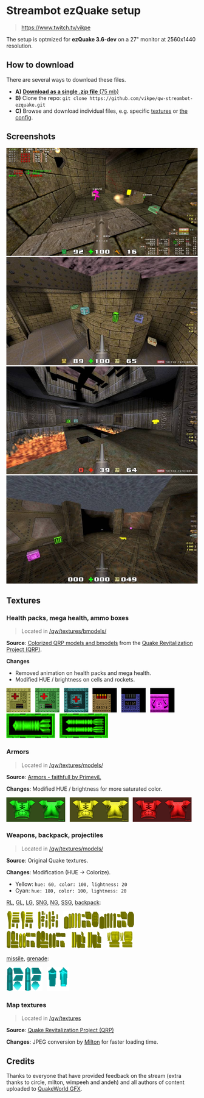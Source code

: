 # Streambot ezQuake setup
> https://www.twitch.tv/vikpe

The setup is optmized for **ezQuake 3.6-dev** on a 27" monitor at 2560x1440 resolution.

## How to download
There are several ways to download these files.

* **A)** [**Download as a single .zip file** (75 mb)](https://github.com/vikpe/qw-streambot-ezquake/archive/refs/heads/main.zip)
* **B)** Clone the repo: `git clone https://github.com/vikpe/qw-streambot-ezquake.git`
* **C)** Browse and download individual files, e.g. specific [textures](#textures) or [the config](https://github.com/vikpe/qw-streambot-ezquake/blob/main/ezquake/configs/streambot.cfg).


## Screenshots
![screenshot 1](.github/screenshot_01.jpg)
![screenshot 2](.github/screenshot_02.jpg)
![screenshot 3](.github/screenshot_03.jpg)
![screenshot 4](.github/screenshot_04.jpg)


## Textures

### Health packs, mega health, ammo boxes
> Located in [/qw/textures/bmodels/](https://github.com/vikpe/qw-streambot-ezquake/tree/main/qw/textures/bmodels)

**Source**: [Colorized QRP models and bmodels](https://gfx.quakeworld.nu/details/372/colorized-qrp-models-and-bmodels/) from the [Quake Revitalization Project (QRP)](http://qrp.quakeone.com/downloads/).

**Changes**
* Removed animation on health packs and mega health.
* Modified HUE / brightness on cells and rockets.

<img src="https://raw.githubusercontent.com/vikpe/qw-streambot-ezquake/main/qw/textures/bmodels/med3_0.png" height="64"> &nbsp; <img src="https://raw.githubusercontent.com/vikpe/qw-streambot-ezquake/main/qw/textures/bmodels/+0_med25.png" height="64"> &nbsp; <img src="https://raw.githubusercontent.com/vikpe/qw-streambot-ezquake/main/qw/textures/bmodels/+0_med100.png" height="64"> &nbsp; 
<img src="https://raw.githubusercontent.com/vikpe/qw-streambot-ezquake/main/qw/textures/bmodels/shot0sid.png" height="64"> &nbsp; 
<img src="https://raw.githubusercontent.com/vikpe/qw-streambot-ezquake/main/qw/textures/bmodels/nail0sid.png" height="64"> &nbsp;
<img src="https://raw.githubusercontent.com/vikpe/qw-streambot-ezquake/main/qw/textures/bmodels/batt1sid.png" height="64"> &nbsp; 
<img src="https://raw.githubusercontent.com/vikpe/qw-streambot-ezquake/main/qw/textures/bmodels/rock1sid.png" height="64"> &nbsp; 
<img src="https://raw.githubusercontent.com/vikpe/qw-streambot-ezquake/main/qw/textures/bmodels/rock0sid.png" height="64"> 

### Armors
> Located in [/qw/textures/models/](https://github.com/vikpe/qw-streambot-ezquake/tree/main/qw/textures/models)

**Source**: [Armors - faithfull by PrimeviL](https://gfx.quakeworld.nu/details/44/armors-faithfull-/) 

**Changes**: Modified HUE / brightness for more saturated color.

<img src="https://raw.githubusercontent.com/vikpe/qw-streambot-ezquake/main/qw/textures/models/armor_0.png" height="64"> &nbsp; 
<img src="https://raw.githubusercontent.com/vikpe/qw-streambot-ezquake/main/qw/textures/models/armor_1.png" height="64"> &nbsp; 
<img src="https://raw.githubusercontent.com/vikpe/qw-streambot-ezquake/main/qw/textures/models/armor_2.png" height="64">


### Weapons, backpack, projectiles
> Located in [/qw/textures/models/](https://github.com/vikpe/qw-streambot-ezquake/tree/main/qw/textures/models)

**Source**: Original Quake textures.

**Changes**: Modification (HUE -> Colorize).
  * Yellow: `hue: 60, color: 100, lightness: 20`
  * Cyan: `hue: 180, color: 100, lightness: 20`
  
[RL](https://github.com/vikpe/qw-streambot-ezquake/blob/main/qw/textures/models/g_rock2_0.png), [GL](https://github.com/vikpe/qw-streambot-ezquake/blob/main/qw/textures/models/g_rock_0.png), [LG](https://github.com/vikpe/qw-streambot-ezquake/blob/main/qw/textures/models/g_light_0.png), [SNG](https://github.com/vikpe/qw-streambot-ezquake/blob/main/qw/textures/models/g_nail2_0.png), [NG](https://github.com/vikpe/qw-streambot-ezquake/blob/main/qw/textures/models/g_nail_0.png), [SSG](https://github.com/vikpe/qw-streambot-ezquake/blob/main/qw/textures/models/g_shot_0.png), [backpack](https://github.com/vikpe/qw-streambot-ezquake/blob/main/qw/textures/models/backpack_0.png): 


<img src="https://raw.githubusercontent.com/vikpe/qw-streambot-ezquake/main/qw/textures/models/g_rock2_0.png" height="48"> &nbsp; 
<img src="https://raw.githubusercontent.com/vikpe/qw-streambot-ezquake/main/qw/textures/models/g_rock_0.png" height="48"> &nbsp; 
<img src="https://raw.githubusercontent.com/vikpe/qw-streambot-ezquake/main/qw/textures/models/g_nail2_0.png" height="48"> &nbsp; 
<img src="https://raw.githubusercontent.com/vikpe/qw-streambot-ezquake/main/qw/textures/models/g_nail_0.png" height="48"> &nbsp; 
<img src="https://raw.githubusercontent.com/vikpe/qw-streambot-ezquake/main/qw/textures/models/g_shot_0.png" height="48"> &nbsp; 
<img src="https://raw.githubusercontent.com/vikpe/qw-streambot-ezquake/main/qw/textures/models/backpack_0.png" height="48">

[missile](https://github.com/vikpe/qw-streambot-ezquake/blob/main/qw/textures/models/missile_0.png), [grenade](https://github.com/vikpe/qw-streambot-ezquake/blob/main/qw/textures/models/grenade_0.png):

<img src="https://raw.githubusercontent.com/vikpe/qw-streambot-ezquake/main/qw/textures/models/missile_0.png" height="64"> &nbsp; 
<img src="https://raw.githubusercontent.com/vikpe/qw-streambot-ezquake/main/qw/textures/models/grenade_0.png" height="64">


### Map textures
> Located in [/qw/textures](https://github.com/vikpe/qw-streambot-ezquake/tree/main/qw/textures/)

**Source**: [Quake Revitalization Project (QRP)](http://qrp.quakeone.com/downloads/)

**Changes**: JPEG conversion by [Milton](https://www.twitch.tv/Miltonizer) for faster loading time.

## Credits
Thanks to everyone that have provided feedback on the stream (extra thanks to circle, milton, wimpeeh and andeh) and all authors of content uploaded to [QuakeWorld GFX](https://gfx.quakeworld.nu/).
